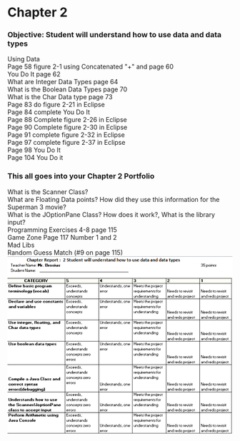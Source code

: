 <h1>Chapter 2</h2>
<h3>Objective: Student will understand how to use data and data types</h3>


Using Data<br>
Page 58 figure 2-1 using Concatenated "+" and page 60<br>
You Do It  page 62<br>
What are Integer Data Types page 64<br>
What is the Boolean Data Types page 70 <br>
What is the Char Data type page 73<br>
Page 83 do figure 2-21 in Eclipse<br>
Page 84 complete You Do It<br>
Page 88 Complete figure 2-26 in Eclipse<br>
Page 90 Complete figure 2-30 in Eclipse<br>
Page 91 complete figure 2-32 in Eclipse<br>
Page 97 complete figure 2-37 in Eclipse<br>
Page 98 You Do It<br>
Page 104 You Do it<br>

<h3>This all goes into your Chapter 2 Portfolio</h3> 
What is the Scanner Class?<br>
What are Floating Data points? How did they use this information for the Superman 3 movie?<br>
What is the JOptionPane Class? How does it work?, What is the library input?<br>
Programming Exercises 4-8  page 115<br>
Game Zone Page 117 Number 1 and 2 <br>
Mad Libs<br>
Random Guess Match (#9 on page 115)<br>
<img src ="chapter2Rubric.jpg">
